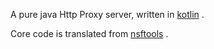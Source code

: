 A pure java Http Proxy server, written in [kotlin](http://kotlin.jetbrain.org) .

Core code is translated from [nsftools](http://www.nsftools.com) .